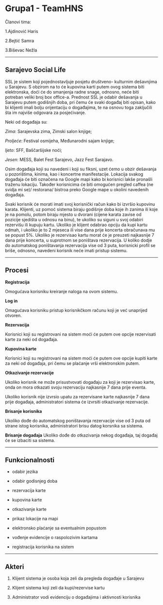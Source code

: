 # Grupa1 - TeamHNS

Članovi tima:

1.Ajdinović Haris

2.Bejtić Samra

3.Biševac Nežla

---
## Sarajevo Social Life

SSL je sistem koji pojednostavljuje posjetu društveno- kulturnim dešavnjima u Sarajevu. S obzirom na to će kupovina karti putem ovog sistema biti elektronska, doći će do smanjenja radne snage, odnosno, neće biti potreban veliki broj box office-a. Prednost SSL je odabir dešavanja u Sarajevu putem godišnjih doba, pri čemu će svaki događaj biti opisan, kako bi klijenti imali bolju orijentaciju o događajima, te na osnovu toga zaključili šta im najviše odgovara za posjećivanje. 

Neki od događaja su: 

*Zima*: Sarajevska zima, Zimski salon knjige; 

*Proljeće*: Festival osmijeha, Međunarodni sajam knjige;

*ljeto*: SFF, Baščaršijske noći; 

*Jesen*: MESS, Balet Fest Sarajevo, Jazz Fest Sarajavo. 

Osim događaja koji su navedeni i koji su fiksni, uzet ćemo u obzir dešavanja u pozorištima, kinima, kao i koncertne manifestacije. 
Lokacija svakog događaja će biti označena na Google mapi kako bi korisnici lakše pronašli traženu lokaciju.
Također korisnicima će biti omogućen pregled caffea (ne svidja mi se)/ restorana/ bistroa preko Google mape u okolini navedenih događaja.

Svaki korisnik će morati imati svoj korisnički račun kako bi izvršio kupovinu karata.
Klijenti, uz pomoć sistema biraju godišnje doba koje ih zanima ili koje je na pomolu, potom biraju mjesto u dvorani (cijene karata zavise od pozicije sjedišta u odnosu na binu), te ukoliko su siguni u svoj odabiri rezervišu ili kupuju kartu. Ukoliko je klijent odabrao opciju da kupi kartu odmah, i ukoliko je to 2 mjeseca ili vise dana prije koncerta obračunava mu se popust 5%. Ukoliko je rezervisao kartu morat će je preuzeti najkasnije 7 dana prije koncerta, u suprotnom se poništava rezervacija. U koliko dodje do automatskog poništavanja rezervacija vise od 3 puta, korisnicki profil se briše, odnosno, navedeni korisnik neće imati pristup sistemu.

---
## Procesi


**Registracija**

Omogućava korisniku kreiranje naloga na ovom sistemu.

**Log in**

Omagućava korisniku pristup korisnikčkom računu koji je već unaprijed otvoren.

**Rezervacija**

Korisnici koji su registrovani na sistem moći će putem ove opcije rezervisati karte za neki od događaja.

**Kupovina karte**

Korisnici koji su registrovani na sistem moći će putem ove opcije kupiti karte za neki od događaja, pri čemu se plaćanje vrši elektronskim putem.

**Otkazivanje rezervacije**

Ukoliko korisnik ne može prisustvovati događaju za koji je rezervisao karte, onda on mora otkazati svoju rezervaciju najkasnije 7 dana prije eventa.

Ukoliko korisnik nije izvrsio upatu za rezervisane karte najkasnije 7 dana prije događaja, administratori sistema će izvrsiti otkazivanje rezervacije.


**Brisanje korisnika**

Ukoliko dođe do automatskog poništavanja rezervacije vise od 3 puta od strane istog korisnika, administratori brisu datog korsnika sa sistema.

**Brisanje događaja**
Ukoliko dođe do otkazivanja nekog događaja, taj događaj će se izbaciti sa sistema.

---

## Funkcionalnosti

* odabir jezika

* odabir godisnjeg doba

* rezervacija karte

* kupovina karte

* otkazivanje karte

* prikaz lokacije na mapi

* elektronsko plaćanje sa eventualnim popustom

* vođenje evidencije o raspolozivim kartama

* registracija korisnika na sistem

---

## Akteri

1. Klijent sistema je osoba koja zeli da pregleda događaje u Sarajevu

2. Klijent sistema koji zeli da kupi/rezervise kartu

3. Administrator vodi evidenciju o događajima i aktivnosti korisnika





